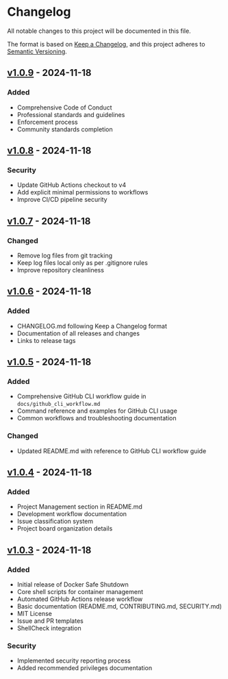 # Changelog

All notable changes to this project will be documented in this file.

The format is based on [Keep a Changelog](https://keepachangelog.com/en/1.0.0/),
and this project adheres to [Semantic Versioning](https://semver.org/spec/v2.0.0.html).

## [v1.0.9] - 2024-11-18

### Added
- Comprehensive Code of Conduct
- Professional standards and guidelines
- Enforcement process
- Community standards completion

## [v1.0.8] - 2024-11-18

### Security
- Update GitHub Actions checkout to v4
- Add explicit minimal permissions to workflows
- Improve CI/CD pipeline security

## [v1.0.7] - 2024-11-18

### Changed
- Remove log files from git tracking
- Keep log files local only as per .gitignore rules
- Improve repository cleanliness

## [v1.0.6] - 2024-11-18

### Added
- CHANGELOG.md following Keep a Changelog format
- Documentation of all releases and changes
- Links to release tags

## [v1.0.5] - 2024-11-18

### Added
- Comprehensive GitHub CLI workflow guide in `docs/github_cli_workflow.md`
- Command reference and examples for GitHub CLI usage
- Common workflows and troubleshooting documentation

### Changed
- Updated README.md with reference to GitHub CLI workflow guide

## [v1.0.4] - 2024-11-18

### Added
- Project Management section in README.md
- Development workflow documentation
- Issue classification system
- Project board organization details

## [v1.0.3] - 2024-11-18

### Added
- Initial release of Docker Safe Shutdown
- Core shell scripts for container management
- Automated GitHub Actions release workflow
- Basic documentation (README.md, CONTRIBUTING.md, SECURITY.md)
- MIT License
- Issue and PR templates
- ShellCheck integration

### Security
- Implemented security reporting process
- Added recommended privileges documentation

[v1.0.9]: https://github.com/PeterVinter/linux_docker_container_shutdown/releases/tag/v1.0.9
[v1.0.8]: https://github.com/PeterVinter/linux_docker_container_shutdown/releases/tag/v1.0.8
[v1.0.7]: https://github.com/PeterVinter/linux_docker_container_shutdown/releases/tag/v1.0.7
[v1.0.6]: https://github.com/PeterVinter/linux_docker_container_shutdown/releases/tag/v1.0.6
[v1.0.5]: https://github.com/PeterVinter/linux_docker_container_shutdown/releases/tag/v1.0.5
[v1.0.4]: https://github.com/PeterVinter/linux_docker_container_shutdown/releases/tag/v1.0.4
[v1.0.3]: https://github.com/PeterVinter/linux_docker_container_shutdown/releases/tag/v1.0.3

